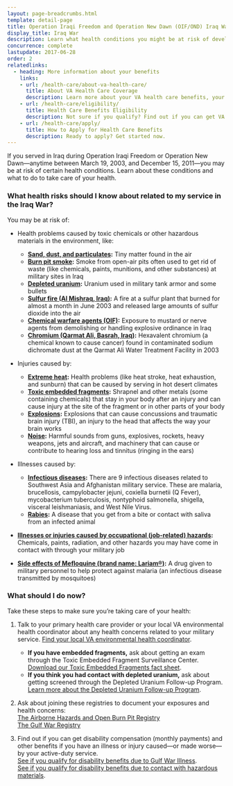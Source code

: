 ```yaml
---
layout: page-breadcrumbs.html
template: detail-page
title: Operation Iraqi Freedom and Operation New Dawn (OIF/OND) Iraq War Veterans Health Issues
display_title: Iraq War
description: Learn what health conditions you might be at risk of developing if you served in the Iraq War during Operation Iraqi Freedom or Operation New Dawn. Find out what to do next to take care of your health.
concurrence: complete
lastupdate: 2017-06-28
order: 2
relatedlinks:
  - heading: More information about your benefits
    links:
    - url: /health-care/about-va-health-care/
      title: About VA Health Care Coverage
      description: Learn more about your VA health care benefits, your health care team, and where you’ll go for care.
    - url: /health-care/eligibility/
      title: Health Care Benefits Eligibility
      description: Not sure if you qualify? Find out if you can get VA health care benefits.
    - url: /health-care/apply/
      title: How to Apply for Health Care Benefits
      description: Ready to apply? Get started now.
---
```


<div class="va-introtext">

If you served in Iraq during Operation Iraqi Freedom or Operation New Dawn—anytime between March 19, 2003, and December 15, 2011—you may be at risk of certain health conditions. Learn about these conditions and what to do to take care of your health.

</div>

<div class="feature" markdown=“1”>

### What health risks should I know about related to my service in the Iraq War?

You may be at risk of:

- Health problems caused by toxic chemicals or other hazardous materials in the environment, like:
  - **[Sand, dust, and particulates](http://www.publichealth.va.gov/exposures/sand-dust-particulates/index.asp):** Tiny matter found in the air 
  - **[Burn pit smoke](http://www.publichealth.va.gov/exposures/burnpits/index.asp):** Smoke from open-air pits often used to get rid of waste (like chemicals, paints, munitions, and other substances) at military sites in Iraq  
  - **[Depleted uranium](http://www.publichealth.va.gov/exposures/depleted_uranium/index.asp):** Uranium used in military tank armor and some bullets
  - **[Sulfur fire (Al Mishraq, Iraq)](http://www.publichealth.va.gov/exposures/mishraq-sulfur-fire/index.asp):** A fire at a sulfur plant that burned for almost a month in June 2003 and released large amounts of sulfur dioxide into the air 
  - **[Chemical warfare agents (OIF)](http://www.publichealth.va.gov/exposures/chemical-warfare-agents-oif.asp):** Exposure to mustard or nerve agents from demolishing or handling explosive ordinance in Iraq
  - **[Chromium (Qarmat Ali, Basrah, Iraq)](http://www.publichealth.va.gov/exposures/qarmat-ali/index.asp):** Hexavalent chromium (a chemical known to cause cancer) found in contaminated sodium dichromate dust at the Qarmat Ali Water Treatment Facility in 2003 

- Injuries caused by:
  - **[Extreme heat](http://www.publichealth.va.gov/exposures/heat-injuries/index.asp):** Health problems (like heat stroke, heat exhaustion, and sunburn) that can be caused by serving in hot desert climates
  - **[Toxic embedded fragments](http://www.publichealth.va.gov/exposures/toxic_fragments/index.asp):** Shrapnel and other metals (some containing chemicals) that stay in your body after an injury and can cause injury at the site of the fragment or in other parts of your body 
  - **[Explosions](http://www.publichealth.va.gov/exposures/traumatic-brain-injury.asp):** Explosions that can cause concussions and traumatic brain injury (TBI), an injury to the head that affects the way your brain works
  - **[Noise](http://www.publichealth.va.gov/exposures/noise/index.asp):** Harmful sounds from guns, explosives, rockets, heavy weapons, jets and aircraft, and machinery that can cause or contribute to hearing loss and tinnitus (ringing in the ears)

- Illnesses caused by:
  - **[Infectious diseases](http://www.publichealth.va.gov/exposures/infectious-diseases/index.asp):** There are 9 infectious diseases related to Southwest Asia and Afghanistan military service. These are malaria, brucellosis, campylobacter jejuni, coxiella burnetii (Q Fever), mycobacterium tuberculosis, nontyphoid salmonella, shigella, visceral leishmaniasis, and West Nile Virus.
  - **[Rabies](http://www.publichealth.va.gov/exposures/rabies/index.asp):** A disease that you get from a bite or contact with saliva from an infected animal

- **[Illnesses or injuries caused by occupational (job-related) hazards](http://www.publichealth.va.gov/exposures/categories/occupational-hazards.asp):** Chemicals, paints, radiation, and other hazards you may have come in contact with through your military job

- **[Side effects of Mefloquine (brand name: Lariam®)](http://www.publichealth.va.gov/exposures/mefloquine-lariam.asp):** A drug given to military personnel to help protect against malaria (an infectious disease transmitted by mosquitoes) 

</div>

### What should I do now?

Take these steps to make sure you’re taking care of your health:

<ol class="process">
<li class="process-step list-one">

Talk to your primary health care provider or your local VA environmental health coordinator about any health concerns related to your military service. [Find your local VA environmental health coordinator](https://www.publichealth.va.gov/exposures/coordinators.asp). 

- **If you have embedded fragments,** ask about getting an exam through the Toxic Embedded Fragment Surveillance Center. [Download our Toxic Embedded Fragments fact sheet](http://www.publichealth.va.gov/docs/exposures/TEFSC-veterans-fact-sheet.pdf).  
- **If you think you had contact with depleted uranium,** ask about getting screened through the Depleted Uranium Follow-up Program. [Learn more about the Depleted Uranium Follow-up Program](http://www.publichealth.va.gov/exposures/depleted_uranium/followup_program.asp).

</li>

<li class="process-step list-two">

Ask about joining these registries to document your exposures and health concerns:
<br>
[The Airborne Hazards and Open Burn Pit Registry](https://veteran.mobilehealth.va.gov/AHBurnPitRegistry/) 
<br>
[The Gulf War Registry](http://www.publichealth.va.gov/exposures/gulfwar/benefits/registry-exam.asp)

</li>

<li class="process-step list-three">

Find out if you can get disability compensation (monthly payments) and other benefits if you have an illness or injury caused—or made worse—by your active-duty service. 
<br>
[See if you qualify for disability benefits due to Gulf War Illness](/disability-benefits/conditions/exposure-to-hazardous-materials/gulf-war-illness/).
<br>
[See if you qualify for disability benefits due to contact with hazardous materials](/disability-benefits/conditions/exposure-to-hazardous-materials/).

</li>
</ol>
